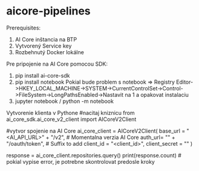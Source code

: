 # aicore-pipelines
Prerequisites:
  1. AI Core inštancia na BTP
  2. Vytvorený Service key
  3. Rozbehnutý Docker lokálne

Pre pripojenie na AI Core pomocou SDK: 
  1. pip install ai-core-sdk
  2. pip install notebook
  Pokial bude problem s notebook => Registry Editor->HKEY_LOCAL_MACHINE->SYSTEM->CurrentControlSet->Control->FileSystem->LongPathsEnabled->Nastavit na 1 a opakovat instalaciu
  3. jupyter notebook / python -m notebook

Vytvorenie klienta v Pythone
  #nacitaj kniznicu 
  from ai_core_sdk.ai_core_v2_client import AICoreV2Client
  
  #vytvor spojenie na AI Core
  ai_core_client = AICoreV2Client(
      base_url = "<AI_API_URL>" + "/v2", # Momentalna verzia AI Core
      auth_url=  "<URL>" + "/oauth/token", # Suffix to add
      client_id = "<client_id>",
      client_secret = "<clientsecret>"
  )
  
  response = ai_core_client.repositories.query()
  print(response.count) # pokial vypise error, je potrebne skontrolovat predosle kroky
